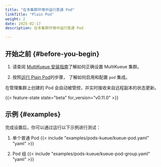 ```yaml
---
title: "在多集群环境中运行普通 Pod"
linkTitle: "Plain Pod"
weight: 2
date: 2025-02-17
description: 在多集群环境中运行普通 Pod

---
```


## 开始之前 {#before-you-begin}

1. 请查阅 [MultiKueue 安装指南](/zh-CN/docs/tasks/manage/setup_multikueue)了解如何正确设置 MultiKueue 集群。

2. 按照[运行 Plain Pod](/zh-CN/docs/tasks/run/plain_pods/#before-you-begin)的步骤，
   了解如何启用和配置 `pod` 集成。

在管理集群上创建的 Pod 会自动被管控，并实时接收来自远程副本的状态更新。

{{< feature-state state="beta" for_version="v0.11.0" >}}

## 示例 {#examples}

完成设置后，你可以通过运行以下示例进行测试：

1. 单个普通 Pod
{{< include "examples/pods-kueue/kueue-pod.yaml" "yaml" >}}

2. Pod 组
{{< include "examples/pods-kueue/kueue-pod-group.yaml" "yaml" >}}
